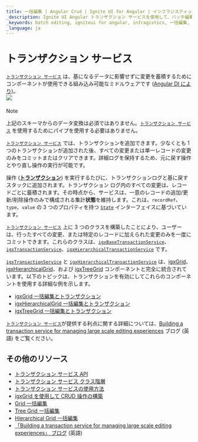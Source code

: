 ```yaml
---
title: 一括編集 | Angular Crud | Ignite UI for Angular | インフラジスティックス
_description: Ignite UI Angular トランザクション サービスを使用して、バッチ編集を簡単に実装し、コンポーネントで Angular CRUD 操作を実行します。
_keywords: batch editing, igniteui for angular, infragistics, 一括編集,
_language: ja
---
```


# トランザクション サービス

[`トランザクション サービス`]({environment:angularApiUrl}/interfaces/transactionservice.html) は、基になるデータに影響せずに変更を蓄積するためにコンポーネントが使用できる組み込み可能なミドルウェアです ([Angular DI により](https://angular.io/guide/dependency-injection))。
    <img class="responsive-img" src="https://cdn-images-1.medium.com/max/800/1*O-6DidcFW_XCSqgKRfXf_Q.png"
        style="display:flex;max-height:400px;margin:auto auto 20px auto;" />

> [!NOTE]
> 上記のスキーマからのデータ変換は必須ではありません。[`トランザクション サービス`]({environment:angularApiUrl}/interfaces/transactionservice.html) を使用するためにパイプを使用する必要はありません。

[`トランザクション サービス`]({environment:angularApiUrl}/interfaces/transactionservice.html) では、トランザクションを追加できます。少なくとも 1 つのトランザクションが追加された後、すべての変更または単一レコードの変更のみをコミットまたはクリアできます。詳細ログを保持するため、元に戻す操作とやり直し操作の実行が可能です。

操作 ([**トランザクション**]({environment:angularApiUrl}/interfaces/transaction.html)) を実行するたびに、トランザクションログと基に戻すスタックに追加されます。トランザクション ログ内のすべての変更は、レコードごとに蓄積されます。その時点から、サービスは、一意のレコードの追加/更新/削除操作のみで構成される集計**状態**を維持します。これは、`recordRef`、`type`、`value` の 3 つのプロパティを持つ [`State`]({environment:angularApiUrl}/interfaces/state.html) インターフェイスに基づいています。

[`トランザクション サービス`]({environment:angularApiUrl}/interfaces/transactionservice.html) 上に 3 つのクラスを構築したことにより、ユーザーは、行ったすべての変更、または特定のレコードに加えられた変更のみを一度にコミットできます。これらのクラスは、[`igxBaseTransactionService`]({environment:angularApiUrl}/classes/igxbasetransactionservice.html)、[`igxTransactionService`]({environment:angularApiUrl}/classes/igxtransactionservice.html)、[`igxHierarchicalTransactionService`]({environment:angularApiUrl}/classes/igxhierarchicaltransactionservice.html) です。

[`igxTransactionService`]({environment:angularApiUrl}/classes/igxtransactionservice.html) と [`igxHierarchicalTransactionService`]({environment:angularApiUrl}/classes/igxhierarchicaltransactionservice.html) は、[igxGrid]({environment:angularApiUrl}/classes/igxgridcomponent.html)、[igxHierarchicalGrid]({environment:angularApiUrl}/classes/igxhierarchicalgridcomponent.html)、および [igxTreeGrid]({environment:angularApiUrl}/classes/igxtreegridcomponent.html) コンポーネントと完全に統合されています。以下のトピックは、トランザクションを有効にしてこれらのコンポーネントを使用する詳細な例を示します。
* [igxGrid 一括編集とトランザクション](grid/batch-editing.md)
* [igxHierarchicalGrid 一括編集とトランザクション](hierarchicalgrid/batch-editing.md)
* [igxTreeGrid 一括編集とトランザクション](treegrid/batch-editing.md)

[`トランザクション サービス`]({environment:angularApiUrl}/interfaces/transactionservice.html)が提供する利点に関する詳細については、[Building a transaction service for managing large scale editing experiences](https://blog.angular.io/building-a-transaction-service-for-managing-large-scale-editing-experiences-ded666eafd5e) ブログ (英語) をご覧ください。

## その他のリソース
<div class="divider--half"></div>

* [トランザクション サービス API]({environment:angularApiUrl}/interfaces/transactionservice.html)
* [トランザクション サービス クラス階層](transaction-classes.md)
* [トランザクション サービスの使用方法](transaction-how-to-use.md)
* [igxGrid を使用して CRUD 操作の構築](general/how-to/how-to-perform-crud.md)
* [Grid 一括編集](grid/batch-editing.md)
* [Tree Grid 一括編集](treegrid/batch-editing.md)
* [Hierarchical Grid 一括編集](hierarchicalgrid/batch-editing.md)
* [「Building a transaction service for managing large scale editing experiences」 ブログ](https://blog.angular.io/building-a-transaction-service-for-managing-large-scale-editing-experiences-ded666eafd5e) (英語)
